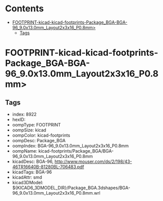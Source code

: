 



Contents
========

* [FOOTPRINT-kicad-kicad-footprints-Package_BGA-BGA-96_9.0x13.0mm_Layout2x3x16_P0.8mm>](#footprint-kicad-kicad-footprints-package_bga-bga-96_90x130mm_layout2x3x16_p08mm)
	* [Tags](#tags)

# FOOTPRINT-kicad-kicad-footprints-Package_BGA-BGA-96_9.0x13.0mm_Layout2x3x16_P0.8mm>

## Tags

- index: 8922
- hexID: 
- oompType: FOOTPRINT
- oompSize: kicad
- oompColor: kicad-footprints
- oompDesc: Package_BGA
- oompIndex: BGA-96_9.0x13.0mm_Layout2x3x16_P0.8mm
- oompName: kicad-footprints/Package_BGA/BGA-96_9.0x13.0mm_Layout2x3x16_P0.8mm
- kicadDesc: BGA-96, http://www.mouser.com/ds/2/198/43-46TR16640B-81280BL-706483.pdf
- kicadTags: BGA-96
- kicadAttr: smd
- kicad3DModel: ${KICAD6_3DMODEL_DIR}/Package_BGA.3dshapes/BGA-96_9.0x13.0mm_Layout2x3x16_P0.8mm.wrl
